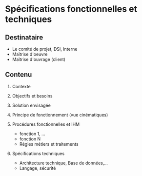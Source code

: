 <link rel="stylesheet" href="https://maxcdn.bootstrapcdn.com/bootstrap/3.3.1/css/bootstrap.min.css">
<link rel="stylesheet" href="https://maxcdn.bootstrapcdn.com/bootstrap/3.3.1/css/bootstrap-theme.min.css">
<script src="https://maxcdn.bootstrapcdn.com/bootstrap/3.3.1/js/bootstrap.min.js"></script>

# <span class="glyphicon glyphicon-pencil" aria-hidden="true"></span> Spécifications fonctionnelles et techniques

## <span class="glyphicon glyphicon-user" aria-hidden="true"></span> Destinataire

* Le comité de projet, DSI, Interne
* Maîtrise d'oeuvre
* Maîtrise d'ouvrage (client)

## <span class="glyphicon glyphicon-lock" aria-hidden="true"></span> Contenu

1. Contexte
2. Objectifs et besoins
3. Solution envisagée
4. Principe de fonctionnement (vue cinématiques)
5. Procédures fonctionnelles et IHM
    * fonction 1, ...
    * fonction N
    * Règles métiers et traitements

6. Spécifications techniques
    * Architecture technique, Base de données,...
    * Langage, sécurité